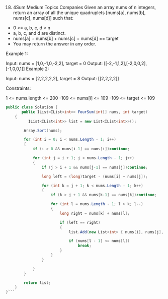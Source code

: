 18. 4Sum
Medium
Topics
Companies
Given an array nums of n integers, return an array of all the unique quadruplets [nums[a], nums[b], nums[c], nums[d]] such that:

- 0 <= a, b, c, d < n
- a, b, c, and d are distinct.
- nums[a] + nums[b] + nums[c] + nums[d] == target
- You may return the answer in any order.

 

Example 1:

Input: nums = [1,0,-1,0,-2,2], target = 0
Output: [[-2,-1,1,2],[-2,0,0,2],[-1,0,0,1]]
Example 2:

Input: nums = [2,2,2,2,2], target = 8
Output: [[2,2,2,2]]
 

Constraints:

1 <= nums.length <= 200
-109 <= nums[i] <= 109
-109 <= target <= 109


```cs
public class Solution {
       public IList<IList<int>> FourSum(int[] nums, int target)
    {
          IList<IList<int>> list = new List<IList<int>>();

        Array.Sort(nums);

        for (int i = 0; i < nums.Length - 1; i++)
        {
            if (i > 0 && nums[i-1] == nums[i])continue;

            for (int j = i + 1; j < nums.Length - 1; j++)
            {
                if (j > i + 1 && nums[j-1] == nums[j])continue;

                long left = (long)target - (nums[i] + nums[j]);

                for (int k = j + 1; k < nums.Length - 1; k++)
                {
                    if (k > j + 1 && nums[k-1] == nums[k])continue;

                    for (int l = nums.Length - 1; l > k; l--)
                    {
                        long right = nums[k] + nums[l];

                        if (left == right)
                        {
                            list.Add(new List<int> { nums[i], nums[j], nums[k], nums[l] });

                            if (nums[l - 1] <= nums[l])
                                break;
                        }
                    }                 
                }

            }
        }

        return list;
    }
}```
